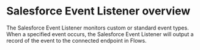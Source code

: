 # Salesforce Event Listener overview

The Salesforce Event Listener monitors custom or standard event types. When a specified event occurs, the Salesforce Event Listener will output a record of the event to the connected endpoint in Flows. 

